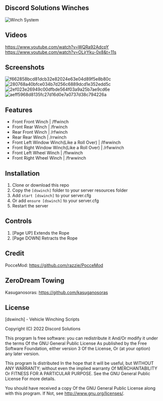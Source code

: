 ## Discord Solutions Winches
![Winch System](https://user-images.githubusercontent.com/112611821/198178129-5797a8d9-a29e-4e5c-833d-3cf231b123f2.png)



## Videos
https://www.youtube.com/watch?v=WQRa92AdcpY
https://www.youtube.com/watch?v=OLjrYku-0x8&t=11s

## Screenshots
![f662858bcd81dcb32e82024e63e04d89f5e8b80c](https://user-images.githubusercontent.com/112611821/198361556-887c8cea-1167-4e64-b668-32463e5c8db5.jpg)
![280768a40bfce034b7d256c6889dcd1e352edd5c](https://user-images.githubusercontent.com/112611821/198361569-7bcfb40d-bb9a-47a0-b6e5-8a62a1426510.jpg)
![2ef023e26949c00dfbde564f03a9a25b7ae9cd6e](https://user-images.githubusercontent.com/112611821/198361576-604c1882-417b-4064-9aaf-5e4efce7d664.jpg)
![aeff5968d8135fc27d16d0e7a0737d38c794226a](https://user-images.githubusercontent.com/112611821/198361579-683b6ac9-7618-4969-9cea-75d4ea8711e5.jpg)


## Features
- Front Front Winch | /ffwinch
- Front Rear Winch | /frwinch
- Rear Front Winch | /rfwinch
- Rear Rear Winch | /rrwinch
- Front Left Window Winch(Like a Roll Over) | /lfwwinch
- Front Right Window Winch(Like a Roll Over) | /rfwwinch
- Front Left Wheel Winch | /flwwinch
- Front Right Wheel Winch | /frwwinch

## Installation
1. Clone or download this repo
2. Copy the `[dswinch]` folder to your server resources folder
3. Add `start [dswinch]` to your server.cfg
4. Or add `ensure [dswinch]` to your server.cfg
5. Restart the server

## Controls
1. [Page UP] Extends the Rope
2. [Page DOWN] Retracts the Rope


## Credit
PocceMod: https://github.com/razzie/PocceMod
## ZeroDream Towing
Kasuganosoras: https://github.com/kasuganosoras

## License
[dswinch] - Vehicle Winching Scripts

Copyright (C) 2022 Discord Solutions

This program Is free software: you can redistribute it And/Or modify it under the terms Of the GNU General Public License As published by the Free Software Foundation, either version 3 Of the License, Or (at your option) any later version.

This program Is distributed In the hope that it will be useful, but WITHOUT ANY WARRANTY; without even the implied warranty Of MERCHANTABILITY Or FITNESS FOR A PARTICULAR PURPOSE. See the GNU General Public License For more details.

You should have received a copy Of the GNU General Public License along with this program. If Not, see http://www.gnu.org/licenses/.
